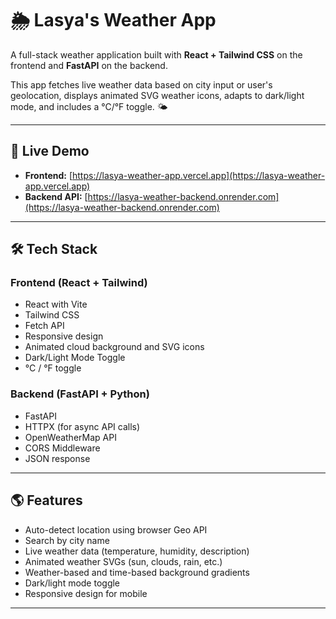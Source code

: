 # 🌦️ Lasya's Weather App

A full-stack weather application built with **React + Tailwind CSS** on the frontend and **FastAPI** on the backend.

This app fetches live weather data based on city input or user's geolocation, displays animated SVG weather icons, adapts to dark/light mode, and includes a °C/°F toggle. 🌤️

---

## 🚀 Live Demo

- **Frontend:** [https://lasya-weather-app.vercel.app](https://lasya-weather-app.vercel.app)
- **Backend API:** [https://lasya-weather-backend.onrender.com](https://lasya-weather-backend.onrender.com)

---

## 🛠️ Tech Stack

### Frontend (React + Tailwind)
- React with Vite
- Tailwind CSS
- Fetch API
- Responsive design
- Animated cloud background and SVG icons
- Dark/Light Mode Toggle
- °C / °F toggle

### Backend (FastAPI + Python)
- FastAPI
- HTTPX (for async API calls)
- OpenWeatherMap API
- CORS Middleware
- JSON response

---

## 🌎 Features

- Auto-detect location using browser Geo API
- Search by city name
- Live weather data (temperature, humidity, description)
- Animated weather SVGs (sun, clouds, rain, etc.)
- Weather-based and time-based background gradients
- Dark/light mode toggle
- Responsive design for mobile

---
